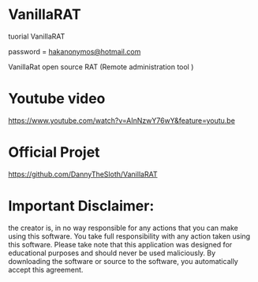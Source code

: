 # VanillaRAT
tuorial VanillaRAT 

password = hakanonymos@hotmail.com

 VanillaRat open source RAT (Remote administration tool )
 
 
 # Youtube video  
 https://www.youtube.com/watch?v=AInNzwY76wY&feature=youtu.be
 
# Official Projet


https://github.com/DannyTheSloth/VanillaRAT

# Important Disclaimer:

the creator is, in no way responsible for any actions that you can make using this software. You take full responsibility with any action taken using this software. Please take note that this application was designed for educational purposes and should never be used maliciously. By downloading the software or source to the software, you automatically accept this agreement.
